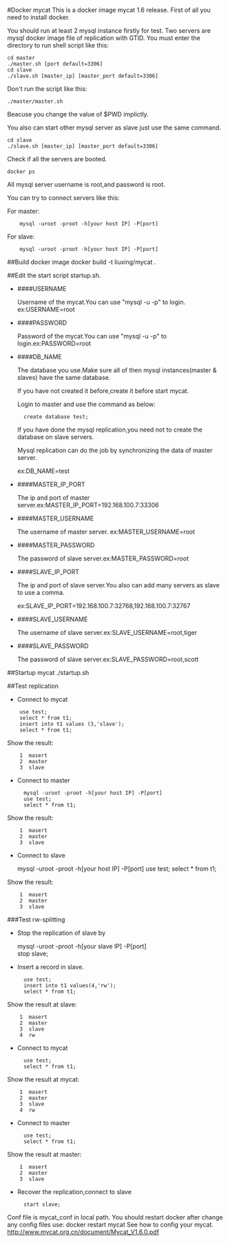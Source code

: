 #Docker mycat
This is a docker image mycat 1.6 release.
First of all you need to install docker.


You should run at least 2 mysql instance firstly for test.
Two servers are mysql docker image file of replication with GTID.
You must enter the directory to run shell script like this:

    cd master
    ./master.sh [port default=3306]
    cd slave
    ./slave.sh [master_ip] [master_port default=3306]
        
Don't run the script like this:  

    ./master/master.sh
    
Beacuse you change the value of $PWD implictly.

You also can start other mysql server as slave just use the same command.

    cd slave
    ./slave.sh [master_ip] [master_port default=3306]

Check if all the servers are booted.

    docker ps

All mysql server username is root,and password is root.

You can try to connect servers like this:

For master:
        
        mysql -uroot -proot -h[your host IP] -P[port]
        
For slave:
        
        mysql -uroot -proot -h[your host IP] -P[port]


##Build docker image
        docker build -t liuxing/mycat .
        
##Edit the start script startup.sh.

* ####USERNAME
 
  Username of the mycat.You can use "mysql -u -p" to login. ex:USERNAME=root

* ####PASSWORD
  
  Password of the mycat.You can use "mysql -u -p" to login.ex:PASSWORD=root

* ####DB_NAME 

  The database you use.Make sure all of then mysql instances(master & slaves) have the same database.
  
  If you have not created it before,create it before start mycat.
  
  Login to master and use the command as below:
    
        create database test;
  
  If you have done the mysql replication,you need not to create the database on slave servers.
  
  Mysql replication can do the job by synchronizing the data of  master server.
  
  ex:DB_NAME=test

* ####MASTER_IP_PORT
  
  The ip and port of master server.ex:MASTER_IP_PORT=192.168.100.7:33306

* ####MASTER_USERNAME
  
  The username of master server. ex:MASTER_USERNAME=root 

* ####MASTER_PASSWORD
  
  The password of slave server.ex:MASTER_PASSWORD=root

* ####SLAVE_IP_PORT

  The ip and port of slave server.You also can add many servers as slave to use a comma.
  
  ex:SLAVE_IP_PORT=192.168.100.7:32768,192.168.100.7:32767 

* ####SLAVE_USERNAME

  The username of slave server.ex:SLAVE_USERNAME=root,tiger

* ####SLAVE_PASSWORD

  The password of slave server.ex:SLAVE_PASSWORD=root,scott

##Startup mycat
        ./startup.sh
        
##Test replication
* Connect to mycat

```	mysql -uroot -proot -h[your host IP]
	use test;
	select * from t1;
	insert into t1 values (3,'slave');
	select * from t1;
```
Show the result: 

		1  masert
		2  master
		3  slave

* Connect to master

        mysql -uroot -proot -h[your host IP] -P[port]
        use test;
        select * from t1;

Show the result: 

		1  masert
		2  master
		3  slave

* Connect to slave

	mysql -uroot -proot -h[your host IP] -P[port]
	use test;
	select * from t1;

Show the result: 

		1  masert
		2  master
		3  slave


###Test rw-splitting 
* Stop the replication of slave by

	mysql -uroot -proot -h[your slave IP] -P[port]    
	stop slave;

* Insert a record in slave.

        use test;
        insert into t1 values(4,'rw');
        select * from t1;

Show the result at slave: 
	
		1  masert
		2  master
		3  slave
		4  rw

* Connect to mycat

        use test;
        select * from t1;

Show the result at mycat: 
	
		1  masert
		2  master
		3  slave
		4  rw

* Connect to master

        use test;
        select * from t1;

Show the result at master: 

		1  masert
		2  master
		3  slave

* Recover the replication,connect to slave

        start slave;

Conf file is mycat_conf in local path.
You should restart docker after change any config files use:
        docker restart mycat
See how to config your mycat.
        http://www.mycat.org.cn/document/Mycat_V1.6.0.pdf
